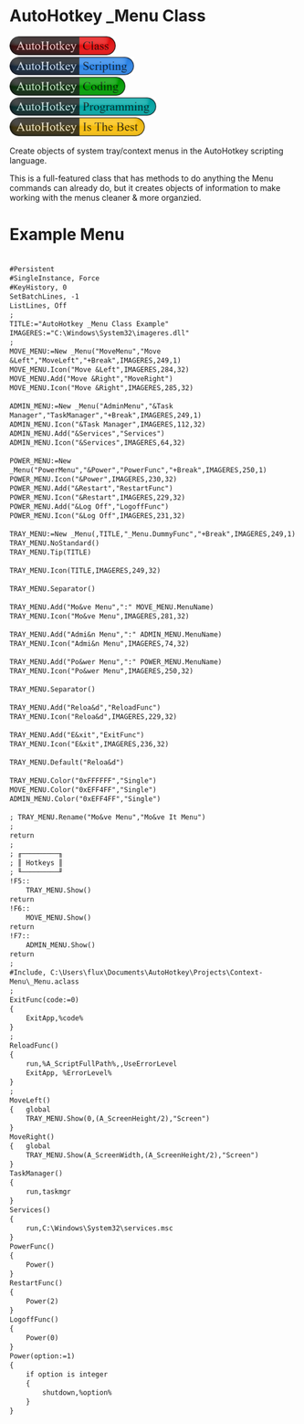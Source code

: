 # AutoHotkey _Menu Class

<div style="padding: 0;">
<img src="./images/AutoHotkey-Class.png" width="186" /><br>
<img src="./images/AutoHotkey-Scripting.png" width="218" /><br>
<img src="./images/AutoHotkey-Coding.png" width="203" /><br>
<img src="./images/AutoHotkey-Programming.png" width="257" /><br>
<img src="./images/AutoHotkey-Is-The-Best.png" width="237" /><br>
</div>

Create objects of system tray/context menus in the AutoHotkey scripting language&#46;

This is a full-featured class that has methods to do anything the Menu commands can already do, but it creates objects of information to make working with the menus cleaner &amp; more organzied&#46;

# Example Menu 

<pre style="white-space: pre-wrap;">
<code>
#Persistent
#SingleInstance, Force
#KeyHistory, 0
SetBatchLines, -1
ListLines, Off
;
TITLE:="AutoHotkey _Menu Class Example"
IMAGERES:="C:\Windows\System32\imageres.dll"
;
MOVE_MENU:=New _Menu("MoveMenu","Move &Left","MoveLeft","+Break",IMAGERES,249,1)
MOVE_MENU.Icon("Move &Left",IMAGERES,284,32)
MOVE_MENU.Add("Move &Right","MoveRight")
MOVE_MENU.Icon("Move &Right",IMAGERES,285,32)

ADMIN_MENU:=New _Menu("AdminMenu","&Task Manager","TaskManager","+Break",IMAGERES,249,1)
ADMIN_MENU.Icon("&Task Manager",IMAGERES,112,32)
ADMIN_MENU.Add("&Services","Services")
ADMIN_MENU.Icon("&Services",IMAGERES,64,32)

POWER_MENU:=New _Menu("PowerMenu","&Power","PowerFunc","+Break",IMAGERES,250,1)
POWER_MENU.Icon("&Power",IMAGERES,230,32)
POWER_MENU.Add("&Restart","RestartFunc")
POWER_MENU.Icon("&Restart",IMAGERES,229,32)
POWER_MENU.Add("&Log Off","LogoffFunc")
POWER_MENU.Icon("&Log Off",IMAGERES,231,32)

TRAY_MENU:=New _Menu(,TITLE,"_Menu.DummyFunc","+Break",IMAGERES,249,1)
TRAY_MENU.NoStandard()
TRAY_MENU.Tip(TITLE)

TRAY_MENU.Icon(TITLE,IMAGERES,249,32)

TRAY_MENU.Separator()

TRAY_MENU.Add("Mo&ve Menu",":" MOVE_MENU.MenuName)
TRAY_MENU.Icon("Mo&ve Menu",IMAGERES,281,32)

TRAY_MENU.Add("Admi&n Menu",":" ADMIN_MENU.MenuName)
TRAY_MENU.Icon("Admi&n Menu",IMAGERES,74,32)

TRAY_MENU.Add("Po&wer Menu",":" POWER_MENU.MenuName)
TRAY_MENU.Icon("Po&wer Menu",IMAGERES,250,32)

TRAY_MENU.Separator()

TRAY_MENU.Add("Reloa&d","ReloadFunc")
TRAY_MENU.Icon("Reloa&d",IMAGERES,229,32)

TRAY_MENU.Add("E&xit","ExitFunc")
TRAY_MENU.Icon("E&xit",IMAGERES,236,32)

TRAY_MENU.Default("Reloa&d")

TRAY_MENU.Color("0xFFFFFF","Single")
MOVE_MENU.Color("0xEFF4FF","Single")
ADMIN_MENU.Color("0xEFF4FF","Single")

; TRAY_MENU.Rename("Mo&ve Menu","Mo&ve It Menu")
;
return
;
; ╓─────────╖
; ║ Hotkeys ║
; ╙─────────╜
!F5::
    TRAY_MENU.Show()
return
!F6::
    MOVE_MENU.Show()
return
!F7::
    ADMIN_MENU.Show()
return
; 
#Include, C:\Users\flux\Documents\AutoHotkey\Projects\Context-Menu\_Menu.aclass
; 
ExitFunc(code:=0)
{
    ExitApp,%code%
}
; 
ReloadFunc()
{
    run,%A_ScriptFullPath%,,UseErrorLevel
    ExitApp, %ErrorLevel%
}
;
MoveLeft()
{   global
    TRAY_MENU.Show(0,(A_ScreenHeight/2),"Screen")   
}
MoveRight()
{   global
    TRAY_MENU.Show(A_ScreenWidth,(A_ScreenHeight/2),"Screen")   
}
TaskManager()
{
    run,taskmgr
}
Services()
{
    run,C:\Windows\System32\services.msc
}
PowerFunc()
{
    Power()
}
RestartFunc()
{
    Power(2)
}
LogoffFunc()
{
    Power(0)
}
Power(option:=1)
{
    if option is integer
    {
        shutdown,%option%
    }
}
</code>
</pre>
